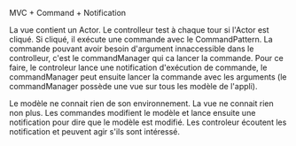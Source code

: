 MVC + Command + Notification

La vue contient un Actor.
Le controlleur test à chaque tour si l'Actor est cliqué. Si cliqué, il exécute une commande avec le CommandPattern. La commande pouvant avoir besoin d'argument innaccessible dans le controlleur, c'est le commandManager qui ca lancer la commande. Pour ce faire, le controleur lance une notification d'exécution de commande, le commandManager peut ensuite lancer la commande avec les arguments (le commandManager possède une vue sur tous les modèle de l'appli).

Le modèle ne connait rien de son environnement. La vue ne connait rien non plus. Les commandes modifient le modèle et lance ensuite une notification pour dire que le modèle est modifié. Les controleur écoutent les notification et peuvent agir s'ils sont intéressé.